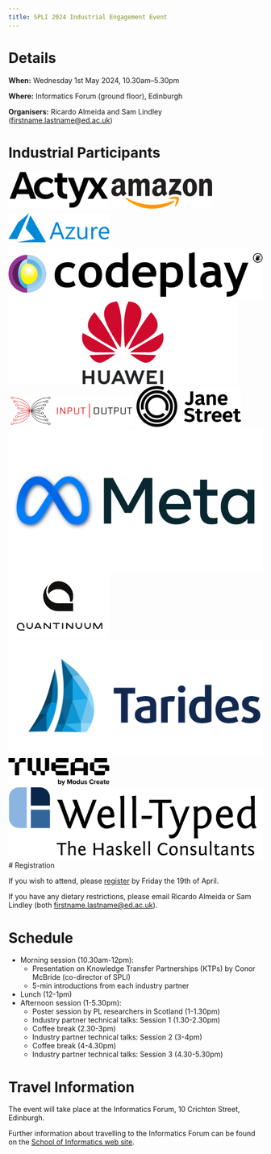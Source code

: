 ```yaml
---
title: SPLI 2024 Industrial Engagement Event
---
```


# Details

**When:** Wednesday 1st May 2024, 10.30am–5.30pm

**Where:** Informatics Forum (ground floor), Edinburgh

**Organisers:** Ricardo Almeida and Sam Lindley (firstname.lastname@ed.ac.uk)

# Industrial Participants

<div class="logos">
  <a href="https://www.actyx.com/"><img style="padding-bottom:6px; width:200px;" src="/images/logo_actyx.svg" alt="Actyx Logo"/></a>
  <a href="https://www.amazon.co.uk/"><img style="padding-bottom:6px; width:200px;" src="/images/logo_amazon.svg" alt="Amazon Logo"/></a>
  <a href="https://azure.microsoft.com/"><img style="padding-bottom:6px; width:200px;" src="/images/logo_azure.svg" alt="Azure Logo"/></a>
  <a href="https://codeplay.com/"><img src="/images/logo_codeplay.svg" alt="Codeplay Logo"/></a>
  <a href="https://www.huawei.com/"><img src="/images/logo_huawei.svg" alt="Huawei Logo"/></a>
  <a href="https://iog.io/"><img style="width:250px;" src="/images/logo_iog.svg" alt="Input Output Global Logo"/></a>
  <a href="https://www.janestreet.com/"><img src="/images/logo_janest.svg" alt="Jane Street Capital Logo"/></a>
  <a href="https://www.meta.com/"><img src="/images/logo_meta.png" alt="Meta Logo"/></a>
  <a href="https://www.quantinuum.com/"><img style="width:200px" src="/images/logo_quantinuum.svg" alt="Quantinuum Logo"/></a>
  <a href="https://www.tarides.com/"><img src="/images/logo_tarides.svg" alt="Tarides Logo"/></a>
  <a href="https://www.tweag.io/"><img style="width:200px" src="/images/logo_tweag.svg" alt="Tweag Logo"/></a>
  <a href="https://www.well-typed.com/"><img src="/images/logo_well-typed.svg" alt="Well-Typed Logo"/></a>
</div>
# Registration

If you wish to attend, please [register](https://doodle.com/meeting/participate/id/ejA704Wd) by Friday the 19th of April.

If you have any dietary restrictions, please email Ricardo Almeida or Sam Lindley (both firstname.lastname@ed.ac.uk).

# Schedule

  * Morning session (10.30am-12pm):
    - Presentation on Knowledge Transfer Partnerships (KTPs) by Conor McBride (co-director of SPLI)
    - 5-min introductions from each industry partner
  * Lunch (12-1pm)
  * Afternoon session (1-5.30pm):
    - Poster session by PL researchers in Scotland (1-1.30pm)
    - Industry partner technical talks: Session 1 (1.30-2.30pm)
    - Coffee break (2.30-3pm)
    - Industry partner technical talks: Session 2 (3-4pm)
    - Coffee break (4-4.30pm)
    - Industry partner technical talks: Session 3 (4.30-5.30pm)


<!--

Renders weirdly at present

| <span style="white-space: nowrap;">**Time**</span>  | **Event** |
| :---: | :--- |
| **10:30-10:50** | Presentation on Knowledge Transfer Partnerships (KTPs) by Conor McBride (co-director of SPLI) |
| **10:50-12:00** | 5-min presentations from each industry partner on topics relating to Programming Languages |
| **12:00-13:00** | **Lunch** |
| **13:00-13:30** | Poster session by PL researchers in Scotland (1-1.30pm) |
| **13:30-14:30** | Technical Talks Session 1 |
| **14:30-15:00** | **Coffee Break** |
| **15:00-16:00** | Technical Talks Session 2 |
| **16:00-16:30** | **Coffee Break** |
| **16:30-17:30** | Technical Talks Session 3 |
-->

# Travel Information

The event will take place at the Informatics Forum, 10 Crichton Street, Edinburgh.

Further information about travelling to the Informatics Forum can be found on the [School of Informatics web site](http://www.ed.ac.uk/informatics/about/location).

